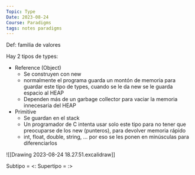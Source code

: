```yaml
---
Topic: Type
Date: 2023-08-24
Course: Paradigms
tags: notes paradigms
---
```


Def: familia de valores

Hay 2 tipos de types:
- Reference (Object)
	- Se construyen con new
	- normalmente el programa guarda un montón de memoria para guardar este tipo de types, cuando se le da new se le guarda espacio al HEAP
	- Dependen más de un garbage collector para vaciar la memoria innecesaria del HEAP
- Primitive
	- Se guardan en el stack
	- Un programador de C intenta usar solo este tipo para no tener que preocuparse de los new (punteros), para devolver memoria rápido
	- int, float, double, string, ... por eso se les ponen en minúsculas para diferenciarlos

![[Drawing 2023-08-24 18.27.51.excalidraw]]


Subtipo = <:
Supertipo = :>